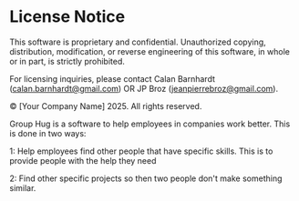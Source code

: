 # License Notice

This software is proprietary and confidential. Unauthorized copying, distribution, modification, or reverse engineering of this software, in whole or in part, is strictly prohibited. 

For licensing inquiries, please contact Calan Barnhardt (calan.barnhardt@gmail.com) OR JP Broz (jeanpierrebroz@gmail.com).

© [Your Company Name] 2025. All rights reserved.

Group Hug is a software to help employees in companies work better. This is done in two ways:

1: Help employees find other people that have specific skills. This is to provide people with the help they need

2: Find other specific projects so then two people don't make something similar.